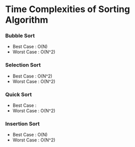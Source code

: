 # Time Complexities of Sorting Algorithm

### Bubble Sort
 * Best Case : O(N)
 * Worst Case : O(N^2)

### Selection Sort
 * Best Case : O(N^2)
 * Worst Case : O(N^2)

### Quick Sort
 * Best Case : 
 * Worst Case : O(N^2)

### Insertion Sort
 * Best Case : O(N)
 * Worst Case : O(N^2)
 
 

